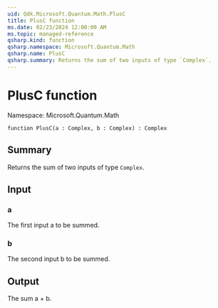 ```yaml
---
uid: Qdk.Microsoft.Quantum.Math.PlusC
title: PlusC function
ms.date: 02/23/2024 12:00:00 AM
ms.topic: managed-reference
qsharp.kind: function
qsharp.namespace: Microsoft.Quantum.Math
qsharp.name: PlusC
qsharp.summary: Returns the sum of two inputs of type `Complex`.
---
```


# PlusC function

Namespace: Microsoft.Quantum.Math

```qsharp
function PlusC(a : Complex, b : Complex) : Complex
```

## Summary
Returns the sum of two inputs of type `Complex`.

## Input
### a
The first input a to be summed.
### b
The second input b to be summed.

## Output
The sum a + b.
